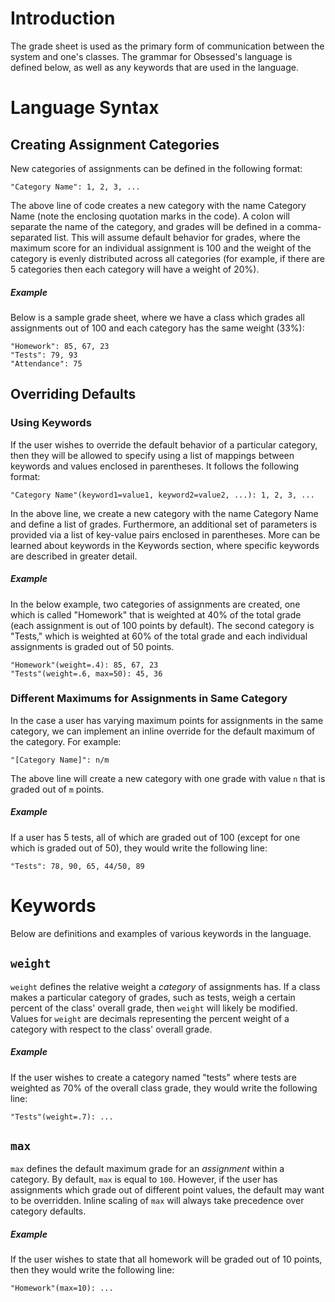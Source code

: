 # Introduction

The grade sheet is used as the primary form of communication between the system and one's classes. The grammar for Obsessed's language is defined below, as well as any keywords that are used in the language.

[//]: # (TODO: Add a table of contents)
# Language Syntax
## Creating Assignment Categories

New categories of assignments can be defined in the following format:

```
"Category Name": 1, 2, 3, ...
```

The above line of code creates a new category with the name Category Name (note the enclosing quotation marks in the code). A colon will separate the name of the category, and grades will be defined in a comma-separated list. This will assume default behavior for grades, where the maximum score for an individual assignment is 100 and the weight of the category is evenly distributed across all categories (for example, if there are 5 categories then each category will have a
weight of 20%).

##### Example

Below is a sample grade sheet, where we have a class which grades all assignments out of 100 and each category has the same weight (33%):

```
"Homework": 85, 67, 23
"Tests": 79, 93
"Attendance": 75
```

## Overriding Defaults

### Using Keywords
If the user wishes to override the default behavior of a particular category, then they will be allowed to specify using a list of mappings between keywords and values enclosed in parentheses. It follows the following format:

```
"Category Name"(keyword1=value1, keyword2=value2, ...): 1, 2, 3, ...
```

In the above line, we create a new category with the name Category Name and define a list of grades. Furthermore, an additional set of parameters is provided via a list of key-value pairs enclosed in parentheses. More can be learned about keywords in the Keywords section, where specific keywords are described in greater detail.

##### Example

In the below example, two categories of assignments are created, one which is called "Homework" that is weighted at 40% of the total grade (each assignment is out of 100 points by default). The second category is "Tests," which is weighted at 60% of the total grade and each individual assignments is graded out of 50 points.

```
"Homework"(weight=.4): 85, 67, 23
"Tests"(weight=.6, max=50): 45, 36
```

### Different Maximums for Assignments in Same Category
In the case a user has varying maximum points for assignments in the same category, we can implement an inline override for the default maximum of the category. For example:
```
"[Category Name]": n/m
```
The above line will create a new category with one grade with value `n` that is graded out of `m` points.

##### Example
If a user has 5 tests, all of which are graded out of 100 (except for one which is graded out of 50), they would write the following line:
```
"Tests": 78, 90, 65, 44/50, 89
```

# Keywords

Below are definitions and examples of various keywords in the language.

## `weight`
`weight` defines the relative weight a _category_ of assignments has. If a class makes a particular category of grades, such as tests, weigh a certain percent of the class' overall grade, then `weight` will likely be modified. Values for `weight` are decimals representing the percent weight of a category with respect to the class' overall grade.

##### Example
If the user wishes to create a category named "tests" where tests are weighted as 70% of the overall class grade, they would write the following line:
```
"Tests"(weight=.7): ...
```

## `max`
`max` defines the default maximum grade for an _assignment_ within a category. By default, `max` is equal to `100`. However, if the user has assignments which grade out of different point values, the default may want to be overridden. Inline scaling of `max` will always take precedence over category defaults.

##### Example
If the user wishes to state that all homework will be graded out of 10 points, then they would write the following line:
```
"Homework"(max=10): ...
```